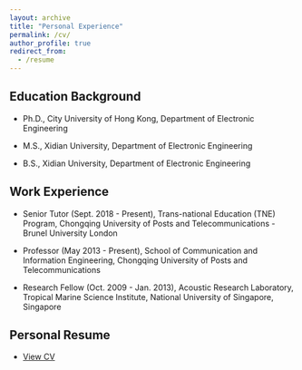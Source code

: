 ```yaml
---
layout: archive
title: "Personal Experience"
permalink: /cv/
author_profile: true
redirect_from:
  - /resume
---
```

 
## Education Background

- Ph.D., City University of Hong Kong, Department of Electronic Engineering
       		
- M.S., Xidian University, Department of Electronic Engineering
       		
- B.S., Xidian University, Department of Electronic Engineering

## Work Experience

- Senior Tutor (Sept. 2018 - Present), Trans-national Education (TNE) Program, Chongqing University of Posts and Telecommunications - Brunel University London
  
- Professor (May 2013 - Present), School of Communication and Information Engineering, Chongqing University of Posts and Telecommunications
  
- Research Fellow (Oct. 2009 - Jan. 2013), Acoustic Research Laboratory, Tropical Marine Science Institute, National University of Singapore, Singapore

## Personal Resume 

- [View CV](../files/resume.pdf)



